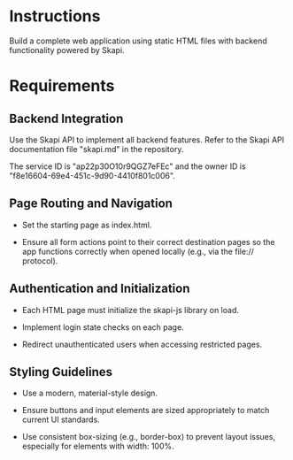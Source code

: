 # Instructions

Build a complete web application using static HTML files with backend functionality powered by Skapi.

# Requirements

## Backend Integration

Use the Skapi API to implement all backend features. Refer to the Skapi API documentation file "skapi.md" in the repository.

The service ID is "ap22p30O10r9QGZ7eFEc" and the owner ID is "f8e16604-69e4-451c-9d90-4410f801c006".

## Page Routing and Navigation

- Set the starting page as index.html.

- Ensure all form actions point to their correct destination pages so the app functions correctly when opened locally (e.g., via the file:// protocol).

## Authentication and Initialization

- Each HTML page must initialize the skapi-js library on load.

- Implement login state checks on each page.

- Redirect unauthenticated users when accessing restricted pages.

## Styling Guidelines

- Use a modern, material-style design.

- Ensure buttons and input elements are sized appropriately to match current UI standards.

- Use consistent box-sizing (e.g., border-box) to prevent layout issues, especially for elements with width: 100%.
